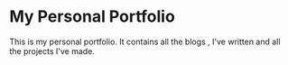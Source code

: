# My Personal Portfolio
This is my personal portfolio.
It contains all the blogs , I've written and all the projects I've made.
